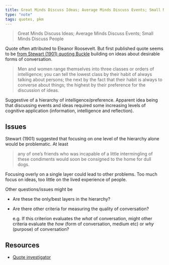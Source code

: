 ```yaml
---
title: Great Minds Discuss Ideas; Average Minds Discuss Events; Small Minds Discuss People
type: "note"
tags: quotes, pkm
---
```




> Great Minds Discuss Ideas; Average Minds Discuss Events; Small Minds Discuss People

Quote often attributed to Eleanor Roosevelt. But first published quote seems to be [from Stewart (1901) quoting Buckle](https://quoteinvestigator.com/2014/11/18/great-minds/) building on ideas about desirable forms of conversation.

> Men and women range themselves into three classes or orders of intelligence; you can tell the lowest class by their habit of always talking about persons; the next by the fact that their habit is always to converse about things; the highest by their preference for the discussion of ideas.

Suggestive of a hierarchy of intelligence/preference. Apparent idea being that discussing events and ideas required some increasing levels of cognitive application (information, intelligence and reflection).

## Issues

Stewart (1901) suggested that focusing on one level of the hierarchy alone would be problematic. At least

> any of one’s friends who was incapable of a little intermingling of these condiments would soon be consigned to the home for dull dogs.

Focusing overly on a single layer could lead to other problems. Too much focus on ideas, too little on the lived experience of people. 

Other questions/issues might be

- Are these the only/best layers in the hierarchy? 
- Are there other criteria for measuring the quality of conversation?

    e.g. If this criterion evaluates the _what_ of conversation, might other criteria evaluate the _how_ (form of conversation, medium etc) or _why_ (purpose) of conversation?

## Resources

- [Quote investigator](https://quoteinvestigator.com/2014/11/18/great-minds/)


